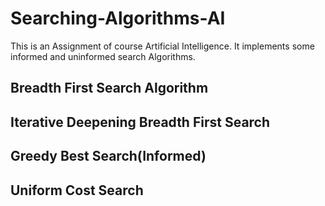 # Searching-Algorithms-AI


This is an Assignment of course Artificial Intelligence. It implements some informed and uninformed search Algorithms.


## Breadth First Search Algorithm
## Iterative Deepening Breadth First Search
## Greedy Best Search(Informed)
## Uniform Cost Search
